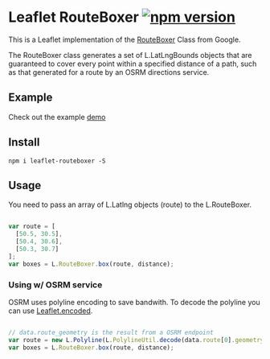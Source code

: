 # Leaflet RouteBoxer [![npm version](https://badge.fury.io/js/leaflet-routeboxer.svg)](https://badge.fury.io/js/leaflet-routeboxer)

This is a Leaflet implementation of the [RouteBoxer](http://google-maps-utility-library-v3.googlecode.com/svn/trunk/routeboxer/docs/examples.html) Class from Google.

The RouteBoxer class generates a set of L.LatLngBounds objects that are guaranteed
to cover every point within a specified distance of a path, such as that generated
for a route by an OSRM directions service.

## Example

Check out the example [demo](http://stephangeorg.github.io/leaflet-routeboxer/example/)

## Install

```
npm i leaflet-routeboxer -S
```

## Usage

You need to pass an array of L.Latlng objects (route) to the L.RouteBoxer.


```javascript

var route = [
  [50.5, 30.5],
  [50.4, 30.6],
  [50.3, 30.7]
];
var boxes = L.RouteBoxer.box(route, distance);

```

### Using w/ OSRM service

OSRM uses polyline encoding to save bandwith. To decode the polyline you can use
[Leaflet.encoded](https://github.com/jieter/Leaflet.encoded).

```javascript

// data.route_geometry is the result from a OSRM endpoint
var route = new L.Polyline(L.PolylineUtil.decode(data.route[0].geometry));
var boxes = L.RouteBoxer.box(route, distance);

```
